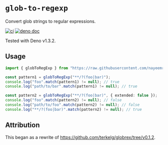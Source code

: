 # `glob-to-regexp`

Convert glob strings to regular expressions.

[![ci](https://github.com/nayeemrmn/glob-to-regexp/workflows/ci/badge.svg)](https://github.com/nayeemrmn/glob-to-regexp)
[![deno doc](https://doc.deno.land/badge.svg)](https://doc.deno.land/https/raw.githubusercontent.com/nayeemrmn/glob-to-regexp/v0.4.0/mod.ts)

Tested with Deno v1.3.2.

## Usage

```ts
import { globToRegExp } from "https://raw.githubusercontent.com/nayeemrmn/glob-to-regexp/v0.4.0/mod.ts";

const pattern1 = globToRegExp("**/?(foo|bar)");
console.log("foo".match(pattern1) != null); // true
console.log("path/to/bar".match(pattern1) != null); // true

const pattern2 = globToRegExp("**/?(foo|bar)", { extended: false });
console.log("foo".match(pattern2) != null); // false
console.log("path/to/foo".match(pattern2) != null); // false
console.log("**/?(foo|bar)".match(pattern2) != null); // true
```

## Attribution

This began as a rewrite of https://github.com/terkelg/globrex/tree/v0.1.2.
